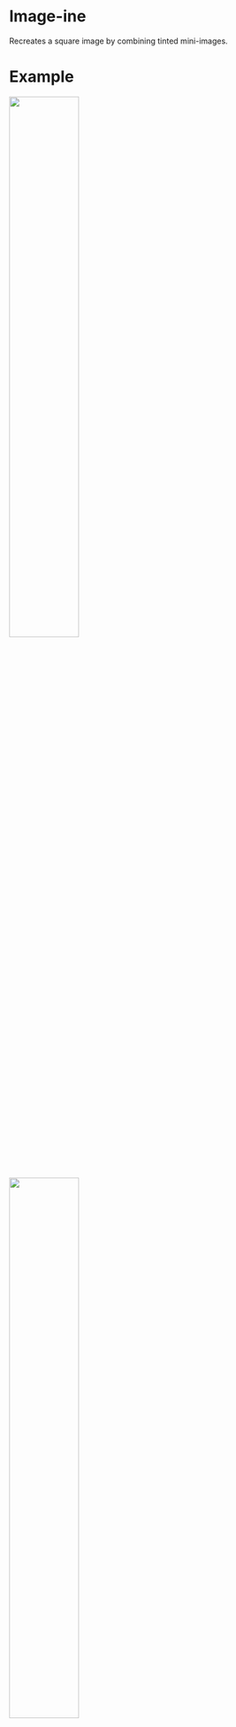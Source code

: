 # Image-ine
Recreates a square image by combining tinted mini-images.

# Example
<img src="https://github.com/SambhavS/Image-ine/master/new__anton.jpg" width="50%">
<img src="https://github.com/SambhavS/Image-ine/master/new__anton40.jpg" width="50%">

# Usage
`$python imageine.py `


`Please enter file name: [filename.extension] //ex. my_pic.jpg`

`Please enter squares per side: [number of squares per side] //ex. 30`
